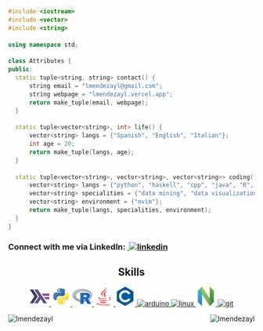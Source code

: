   ```c++
#include <iostream>
#include <vector>
#include <string>

using namespace std;

class Attributes {
public:
    static tuple<string, string> contact() {
        string email = "lmendezayl@gmail.com";
        string webpage = "lmendezayl.vercel.app";
        return make_tuple(email, webpage);
    }

    static tuple<vector<string>, int> life() {
        vector<string> langs = {"Spanish", "English", "Italian"};
        int age = 20;
        return make_tuple(langs, age);
    }

    static tuple<vector<string>, vector<string>, vector<string>> coding() {
        vector<string> langs = {"python", "haskell", "cpp", "java", "R", "julia"};
        vector<string> specialities = {"data mining", "data visualization"};
        vector<string> environment = {"nvim"};
        return make_tuple(langs, specialities, environment);
    }
}
```

<h3 align="left">Connect with me via LinkedIn:&nbsp<a href="https://www.linkedin.com/in/lautaro-mendez-ayala/" target="_blank" rel="noreferrer"> <img src="https://www.vectorlogo.zone/logos/linkedin/linkedin-icon.svg" alt="linkedin" width="20" height="20"/></a></h3> 
</p>

<h2 align="center">Skills</h2>  
<p align="center">
<a href="https://haskell.org" target="_blank" rel="noreferrer"> <img src="https://raw.githubusercontent.com/devicons/devicon/master/icons/haskell/haskell-original.svg" alt="haskell" width="40" height="40" title="Haskell"/> </a>
<a href="https://www.python.org" target="_blank" rel="noreferrer"> <img src="https://raw.githubusercontent.com/devicons/devicon/master/icons/python/python-original.svg" alt="python" width="40" height="40" title="Python"/> </a> 
<a href="https://www.r-project.org" target="_blank" rel="noreferrer"> <img src="https://raw.githubusercontent.com/devicons/devicon/master/icons/r/r-original.svg" alt="R" width="40" height="40" title="R"/> </a> 
<a href="https://www.oracle.com/java/" target="_blank" rel="noreferrer"> <img src="https://raw.githubusercontent.com/devicons/devicon/master/icons/java/java-plain.svg" alt="java" width="40" height="40" title="Java"/> </a> 
<a href="https://learn.microsoft.com/es-es/cpp/?view=msvc-170" target="_blank" rel="noreferrer"> <img src="https://raw.githubusercontent.com/devicons/devicon/master/icons/c/c-plain.svg" alt="cplusplus" width="40" height="40" title="Arduino"/> </a> 
<a href="https://www.arduino.cc/" target="_blank" rel="noreferrer"> <img src="https://cdn.worldvectorlogo.com/logos/arduino-1.svg" alt="arduino" width="40" height="40" title="Arduino"/> </a> 
<a href="https://www.archlinux.org/" target="_blank" rel="noreferrer"> <img src="https://www.vectorlogo.zone/logos/archlinux/archlinux-icon.svg" alt="linux" width="40" height="40" title="Arch Linux"/> </a> 
<a href="https://neovim.io/" target="_blank" rel="noreferrer"> <img src="https://raw.githubusercontent.com/devicons/devicon/master/icons/neovim/neovim-original.svg" alt="nvim" width="40" height="40" title="Vim"/> </a> 
<a href="https://git-scm.com/" target="_blank" rel="noreferrer"> <img src="https://www.vectorlogo.zone/logos/git-scm/git-scm-icon.svg" alt="git" width="40" height="40" title="Git"/> </a> 
  
<p><img align="left" src="https://github-readme-stats.vercel.app/api/top-langs?username=lmendezayl&show_icons=true&locale=en&layout=compact&theme=synthwave&hide_border=true" alt="lmendezayl" /></p>  
  
<p>&nbsp;<img align="right" src="https://github-readme-stats.vercel.app/api?username=lmendezayl&show_icons=true&locale=en&theme=synthwave&hide_border=true" alt="lmendezayl" /></p>
<!---
lmendezayl/lmendezayl is a ✨ special ✨ repository because its `README.md` (this file) appears on your GitHub profile.
You can click the Preview link to take a look at your changes.
--->

